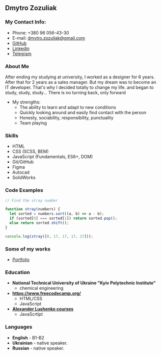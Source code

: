 ## Dmytro Zozuliak

### My Contact Info:

- Phone: +380 96 056-43-30
- E-mail: dmytro.zozuliak@gmail.com
- [GitHub](https://github.com/DmytroZozuliak)
- [Linkedin](https://www.linkedin.com/in/dmytro-zozuliak-0a624a212/)
- [Telegram](https://t.me/Dima_Kon)

### About Me

After ending my studying at university, I worked as a designer for 6 years. After that for 2 years as a sales manager.
But my dream was to become an IT developer. That's why I decided totally to change my life. and began to study, study, study...
There is no turning back, only forward

- My strengths:
  - The ability to learn and adapt to new conditions
  - Quickly looking around and easily find contact with the person
  - Honesty, sociability, responsibility, punctuality
  - Team playing

### Skills

- HTML
- CSS (SCSS, BEM)
- JavaScript (Fundamentals, ES6+, DOM)
- Git/GitHub
- Figma
- Autocad
- SolidWorks

### Code Examples

```javascript
// Find the stray number

function stray(numbers) {
  let sorted = numbers.sort((a, b) => a - b);
  if (sorted[0] === sorted[1]) return sorted.pop();
  else return sorted.shift();
}

console.log(stray([0, 17, 17, 17, 17]));
```

### Some of my works

- [Portfolio](https://dmytrozozuliak.github.io/Personal-Portfolio-Webpage/#welcome-section)

### Education

- **National Technical University of Ukraine "Kyiv Polytechnic Institute"**
  - chemical engineering
- **https://www.freecodecamp.org/**
  - HTML/CSS
  - JavaScript
- **[Alexander Lushenko courses](https://itgid.info/course/javascript-2)**
  - JavaScrtipt

### Languages

- **English** - B1-B2
- **Ukrainian** - native speaker.
- **Russian** - native speaker.
